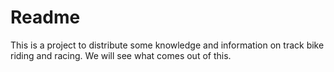 # Readme
This is a project to distribute some knowledge and information on track bike riding and racing. We will see what comes out of this.
